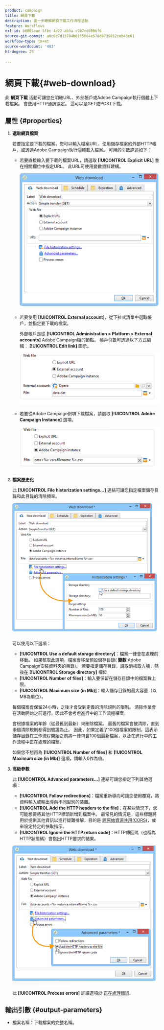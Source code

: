 ```yaml
---
product: campaign
title: 網頁下載
description: 進一步瞭解網頁下載工作流程活動
feature: Workflows
exl-id: b6005eae-5fbc-4e22-ab3a-c9b7ed6506f6
source-git-commit: a0c0c7d13704b0155004e578d6739852ceb43c81
workflow-type: tm+mt
source-wordcount: '483'
ht-degree: 2%

---
```


# 網頁下載{#web-download}



此 **網頁下載** 活動可讓您在明確URL、外部帳戶或Adobe Campaign執行個體上下載檔案。 會使用HTTP通訊協定。 這可以是GET或POST下載。

## 屬性 {#properties}

1. **選取網頁檔案**

   若要指定要下載的檔案，您可以輸入檔案URL、使用儲存檔案的外部HTTP帳戶，或透過Adobe Campaign執行個體載入檔案。 可用的引數詳述如下：

   * 若要直接輸入要下載的檔案URL，請選取 **[!UICONTROL Explicit URL]** 並在相關欄位中指定URL。 此URL可使用變數資料建構。

     ![](assets/download_web_edit.png)

   * 若要使用 **[!UICONTROL External account]**，從下拉式清單中選取帳戶，並指定要下載的檔案。

     外部帳戶是從 **[!UICONTROL Administration > Platform > External accounts]** Adobe Campaign樹的節點。 帳戶引數可透過以下方式編輯： **[!UICONTROL Edit link]** 圖示。

     ![](assets/download_web_edit_external.png)

   * 若要從Adobe Campaign例項下載檔案，請選取 **[!UICONTROL Adobe Campaign Instance]** 選項。

     ![](assets/download_web_edit_instance.png)

1. **檔案歷史化**

   此 **[!UICONTROL File historization settings...]** 連結可讓您指定檔案儲存目錄和此目錄的清除頻率。

   ![](assets/download_web_edit_hist.png)

   可以使用以下選項：

   * **[!UICONTROL Use a default storage directory]**：檔案一律會在處理前移動。 如果核取此選項，檔案會移至預設儲存目錄( **變數** Adobe Campaign安裝資料夾的目錄)。 若要指定儲存目錄，請取消核取方塊，然後在 **[!UICONTROL Storage directory]** 欄位
   * **[!UICONTROL Number of files]**：輸入要保留在儲存目錄中的檔案數上限。
   * **[!UICONTROL Maximum size (in Mb)]**：輸入儲存目錄的最大容量（以MB為單位）。

   每個檔案會保留24小時，之後才會受到定義的清除規則的限制。 清除作業會在活動開始之前進行，因此不會考慮進行中的工作流程檔案。

   會根據檔案的年齡（從最舊到最新）來刪除檔案。 最舊的檔案會被清除，直到兩個清除規則都得到驗證為止。 因此，如果定義了100個檔案的限制，這表示儲存目錄在工作流程開始之前將一律包含100個最新檔案，以及在進行中的工作流程中正在處理的檔案。

   如果您不想再為 **[!UICONTROL Number of files]** 和 **[!UICONTROL Maximum size (in Mb)]** 選項，請輸入0作為值。

1. **高級參數**

   此 **[!UICONTROL Advanced parameters...]** 連結可讓您指定下列其他選項：

   * **[!UICONTROL Follow redirections]**：檔案重新導向可讓您使用覆寫，將資料輸入或輸出導向不同型別的裝置。
   * **[!UICONTROL Add the HTTP headers to the file]**：在某些情況下，您可能想要將其他HTTP標頭新增到檔案中。 最常見的情況是，這些標題將用於提供其他資訊以進行疑難排解，目的是 [跨原始資源共用(CORS)](https://developer.mozilla.org/docs/Web/HTTP/CORS)，或來設定特定的快取指示。
   * **[!UICONTROL Ignore the HTTP return code]**：HTTP傳回碼（也稱為HTTP狀態碼）會指出HTTP要求的結果。

   ![](assets/download_web_edit_advanced.png)

   此 **[!UICONTROL Process errors]** 詳細選項於 [正在處理錯誤](monitoring-workflow-execution.md#processing-errors).

## 輸出引數 {#output-parameters}

* 檔案名稱：下載檔案的完整名稱。
